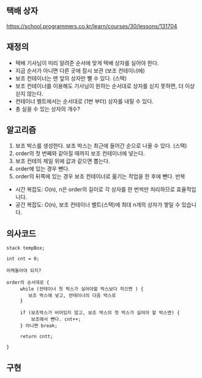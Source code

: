 ## 택배 상자
https://school.programmers.co.kr/learn/courses/30/lessons/131704


## 재정의
- 택배 기사님이 미리 알려준 순서에 맞게 택배 상자를 실어야 한다.
- 지금 순서가 아니면 다른 곳에 잠시 보관 (보조 컨테이너에)
- 보조 컨테이너는 맨 앞의 상자만 뺄 수 있다.  (스택)
- 보조 컨테이너를 이용해도 기사님이 원하는 순서대로 상자를 싣지 못하면, 더 이상 싣지 않는다.
- 컨테이너 벨트에서는 순서대로 (1번 부터) 상자를 내릴 수 있다.  
- 총 실을 수 있는 상자의 개수?




## 알고리즘
1. 보조 박스를 생성한다. 보조 박스는 최근에 들어간 순으로 나올 수 있다. (스택)
3. order의 첫 번째와 같아질 때까지 보조 컨테이너에 넣는다.
4. 보조 컨테의 제일 위에 값과 같으면 뽑는다.
5. order에 있는 경우 뺀다.
6. order의 뒤쪽에 있는 경우 보조 컨테이너로 옮기는 작업을 한 후에 뺀다. 반복

- 시간 복잡도: O(n), n은 order의 길이로 각 상자를 한 번씩만 처리하므로 효율적입니다.
- 공간 복잡도: O(n), 보조 컨테이너 벨트(스택)에 최대 n개의 상자가 쌓일 수 있습니다.





## 의사코드
```
stack tempBox;

int cnt = 0;

어케돌아야 되지?

order의 순서대로 {
     while (컨테이너 첫 박스가 실어야할 박스보다 작으면 ) {
        보조 박스에 넣고, 컨테이너의 다음 박스로
     }

     if (보조박스가 비어있지 않고, 보조 박스의 첫 박스가 실어야 할 박스면) {
         보조에서 뺀다. cnt++;
     } 아니면 break;
     
     return cntt;

}

```



## 구현





